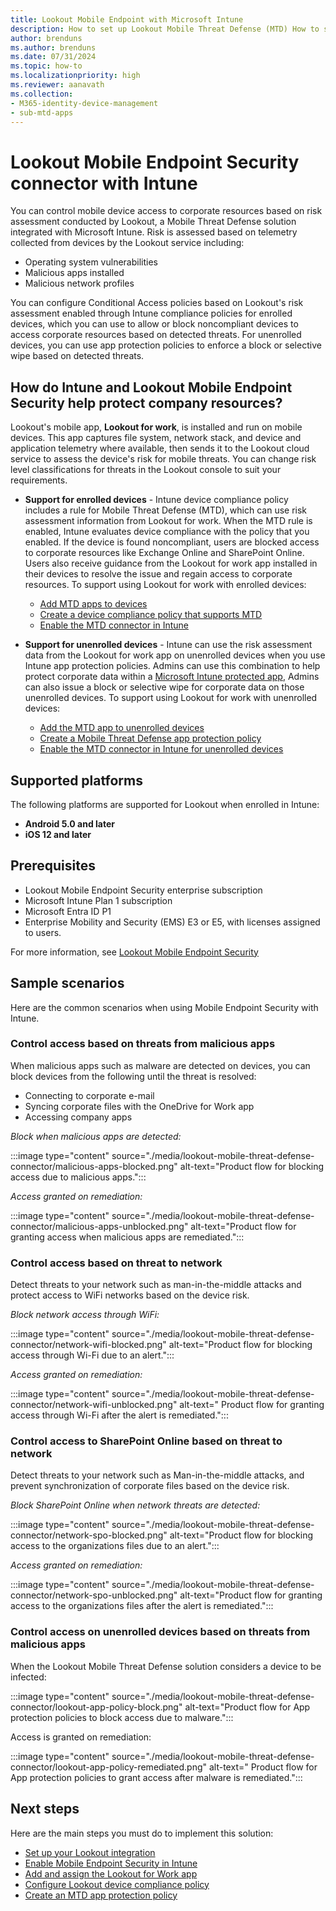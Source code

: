 ```yaml
---
title: Lookout Mobile Endpoint with Microsoft Intune
description: How to set up Lookout Mobile Threat Defense (MTD) How to set up to control mobile device access to your corporate resources.
author: brenduns
ms.author: brenduns
ms.date: 07/31/2024
ms.topic: how-to
ms.localizationpriority: high
ms.reviewer: aanavath
ms.collection:
- M365-identity-device-management
- sub-mtd-apps
---
```


# Lookout Mobile Endpoint Security connector with Intune

You can control mobile device access to corporate resources based on risk assessment conducted by Lookout, a Mobile Threat Defense solution integrated with Microsoft Intune. Risk is assessed based on telemetry collected from devices by the Lookout service including:

- Operating system vulnerabilities
- Malicious apps installed
- Malicious network profiles

You can configure Conditional Access policies based on Lookout's risk assessment enabled through Intune compliance policies for enrolled devices, which you can use to allow or block noncompliant devices to access corporate resources based on detected threats. For unenrolled devices, you can use app protection policies to enforce a block or selective wipe based on detected threats.

## How do Intune and Lookout Mobile Endpoint Security help protect company resources?

Lookout's mobile app, **Lookout for work**, is installed and run on mobile devices. This app captures file system, network stack, and device and application telemetry where available, then sends it to the Lookout cloud service to assess the device's risk for mobile threats. You can change risk level classifications for threats in the Lookout console to suit your requirements.

- **Support for enrolled devices** - Intune device compliance policy includes a rule for Mobile Threat Defense (MTD), which can use risk assessment information from Lookout for work. When the MTD rule is enabled, Intune evaluates device compliance with the policy that you enabled. If the device is found noncompliant, users are blocked access to corporate resources like Exchange Online and SharePoint Online. Users also receive guidance from the Lookout for work app installed in their devices to resolve the issue and regain access to corporate resources. To support using Lookout for work with enrolled devices:

  - [Add MTD apps to devices](../protect/mtd-apps-ios-app-configuration-policy-add-assign.md)
  - [Create a device compliance policy that supports MTD](../protect/mtd-device-compliance-policy-create.md)
  - [Enable the MTD connector in Intune](../protect/mtd-connector-enable.md)

- **Support for unenrolled devices** - Intune can use the risk assessment data from the Lookout for work app on unenrolled devices when you use Intune app protection policies. Admins can use this combination to help protect corporate data within a [Microsoft Intune protected app](../apps/apps-supported-intune-apps.md), Admins can also issue a block or selective wipe for corporate data on those unenrolled devices. To support using Lookout for work with unenrolled devices:

  - [Add the MTD app to unenrolled devices](../protect/mtd-add-apps-unenrolled-devices.md)
  - [Create a Mobile Threat Defense app protection policy](../protect/mtd-app-protection-policy.md)
  - [Enable the MTD connector in Intune for unenrolled devices](../protect/mtd-enable-unenrolled-devices.md)

## Supported platforms

The following platforms are supported for Lookout when enrolled in Intune:

- **Android 5.0 and later**
- **iOS 12 and later**

## Prerequisites

- Lookout Mobile Endpoint Security enterprise subscription
- Microsoft Intune Plan 1 subscription
- Microsoft Entra ID P1
- Enterprise Mobility and Security (EMS) E3 or E5, with licenses assigned to users.

For more information, see [Lookout Mobile Endpoint Security](https://www.lookout.com/products/mobile-endpoint-security)

## Sample scenarios

Here are the common scenarios when using Mobile Endpoint Security with Intune.

### Control access based on threats from malicious apps

When malicious apps such as malware are detected on devices, you can block devices from the following until the threat is resolved:

- Connecting to corporate e-mail
- Syncing corporate files with the OneDrive for Work app
- Accessing company apps

*Block when malicious apps are detected:*

:::image type="content" source="./media/lookout-mobile-threat-defense-connector/malicious-apps-blocked.png" alt-text="Product flow for blocking access due to malicious apps.":::

*Access granted on remediation:*

:::image type="content" source="./media/lookout-mobile-threat-defense-connector/malicious-apps-unblocked.png" alt-text="Product flow for granting access when malicious apps are remediated.":::

### Control access based on threat to network

Detect threats to your network such as man-in-the-middle attacks and protect access to WiFi networks based on the device risk.

*Block network access through WiFi:*

:::image type="content" source="./media/lookout-mobile-threat-defense-connector/network-wifi-blocked.png" alt-text="Product flow for blocking access through Wi-Fi due to an alert.":::

*Access granted on remediation:*

:::image type="content" source="./media/lookout-mobile-threat-defense-connector/network-wifi-unblocked.png" alt-text=" Product flow for granting access through Wi-Fi after the alert is remediated.":::

### Control access to SharePoint Online based on threat to network

Detect threats to your network such as Man-in-the-middle attacks, and prevent synchronization of corporate files based on the device risk.

*Block SharePoint Online when network threats are detected:*

:::image type="content" source="./media/lookout-mobile-threat-defense-connector/network-spo-blocked.png" alt-text="Product flow for blocking access to the organizations files due to an alert.":::

*Access granted on remediation:*

:::image type="content" source="./media/lookout-mobile-threat-defense-connector/network-spo-unblocked.png" alt-text="Product flow for granting access to the organizations files after the alert is remediated.":::

### Control access on unenrolled devices based on threats from malicious apps

When the Lookout Mobile Threat Defense solution considers a device to be infected:

:::image type="content" source="./media/lookout-mobile-threat-defense-connector/lookout-app-policy-block.png" alt-text="Product flow for App protection policies to block access due to malware.":::

Access is granted on remediation:

:::image type="content" source="./media/lookout-mobile-threat-defense-connector/lookout-app-policy-remediated.png" alt-text=" Product flow for App protection policies to grant access after malware is remediated.":::

## Next steps

Here are the main steps you must do to implement this solution:

- [Set up your Lookout integration](lookout-mtd-connector-integration.md)
- [Enable Mobile Endpoint Security in Intune](mtd-connector-enable.md)
- [Add and assign the Lookout for Work app](mtd-apps-ios-app-configuration-policy-add-assign.md)
- [Configure Lookout device compliance policy](mtd-device-compliance-policy-create.md)
- [Create an MTD app protection policy](mtd-app-protection-policy.md)

